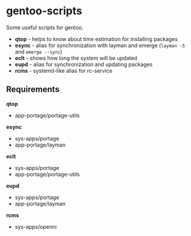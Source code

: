 # gentoo-scripts

Some useful scripts for gentoo.

- **qtop** - helps to know about time estimation for installing packages
- **esync** - alias for synchronization with layman and emerge (`layman -S` and `emerge --sync`)
- **eclt** - shows how long the system will be updated
- **eupd** - alias for synchronization and updating packages
- **rcms** - systemd-like alias for rc-service

## Requirements

**qtop**

- app-portage/portage-utils

**esync**

- sys-apps/portage
- app-portage/layman

**eclt**

- sys-apps/portage
- app-portage/portage-utils

**eupd**

- sys-apps/portage
- app-portage/layman

**rcms**

- sys-apps/openrc
